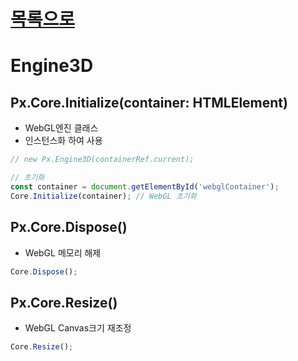 [목록으로](../readme.md)
============
Engine3D
=============
## Px.Core.Initialize(container: HTMLElement)
- WebGL엔진 클래스
- 인스턴스화 하여 사용
```javascript
// new Px.Engine3D(containerRef.current);

// 초기화
const container = document.getElementById('webglContainer');
Core.Initialize(container); // WebGL 초기화
```

## Px.Core.Dispose()
- WebGL 메모리 해제
```javascript
Core.Dispose();
```

## Px.Core.Resize()
- WebGL Canvas크기 재조정
```javascript
Core.Resize();
```